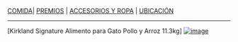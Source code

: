 [COMIDA](./COMIDA.md)| [PREMIOS](./PREMIOS.md) | [ACCESORIOS Y ROPA](./ACCESORIOS-Y-ROPA.md) | [UBICACIÓN](./UBICACIÓN.md) 
- - -
[Kirkland Signature Alimento para Gato Pollo y Arroz 11.3kg]
[![image](https://user-images.githubusercontent.com/99773679/158043347-e96ec1d4-5ffb-4731-a4c9-d90408c59ee6.png)](https://welovepets.com.mx/product/kirkland-signature-alimento-para-gato-pollo-y-arroz-11-3kg)
